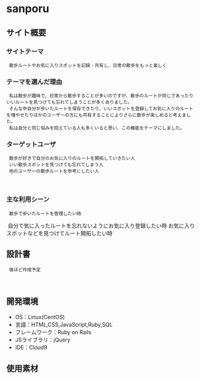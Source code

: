 # sanporu

## サイト概要
### サイトテーマ
     散歩ルートやお気に入りスポットを記録・共有し、日常の散歩をもっと楽しく

### テーマを選んだ理由
     私は散歩が趣味で、日常から散歩することが多いのですが、散歩のルートが同じであったりいいルートを見つけても忘れてしまうことが多くありました。
     そんな中自分が歩いたルートを保存できたり、いいスポットを登録してお気に入りのルートを増やせたりほかのユーザーの方にも共有することによりさらに散歩が楽しめると考えました。
     私は自分と同じ悩みを抱えている人も多くいると思い、この機能をテーマにしました。

### ターゲットユーザ
     散歩が好きで自分のお気に入りのルートを開拓していきたい人
     いい散歩スポットを見つけても忘れてしまう人
     他のユーザーの散歩ルートを参考にしたい人
​
### 主な利用シーン
     散歩で歩いたルートを管理したい時
​     自分で気に入ったルートを忘れないようにお気に入り登録したい時
     お気に入りスポットなどを見つけてルート開拓したい時
​
## 設計書
     後ほど作成予定
​
## 開発環境
- OS：Linux(CentOS)
- 言語：HTML,CSS,JavaScript,Ruby,SQL
- フレームワーク：Ruby on Rails
- JSライブラリ：jQuery
- IDE：Cloud9
​
## 使用素材

